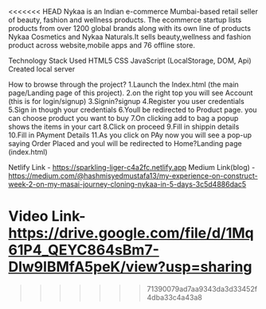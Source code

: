 <<<<<<< HEAD
Nykaa is an Indian e-commerce Mumbai-based retail seller of beauty, fashion and wellness products. The ecommerce startup lists products from over 1200 global brands along with its own line of products Nykaa Cosmetics and Nykaa Naturals.It sells beauty,wellness and fashion product across website,mobile apps and 76 offline store.

Technology Stack Used HTML5 CSS JavaScript (LocalStorage, DOM, Api) Created local server

How to browse through the project?
1.Launch the Index.html (the main page/Landing page of this project).
2.on the right top you will see Account (this is for login/signup)
3.Signin?signup
4.Register you user credentials
5.Sign in though your credentials
6.Youll be redirected to Product page. you can choose product you want to buy
7.On clicking add to bag a popup shows the items in your cart
8.Click on proceed
9.Fill in shippin details
10.Fill in PAyment Details
11.As you click on PAy now you will see a pop-up saying Order Placed and youl will be redirected to Home?Landing page (index.html)

Netlify Link - https://sparkling-liger-c4a2fc.netlify.app
Medium Link(blog) - https://medium.com/@hashmisyedmustafa13/my-experience-on-construct-week-2-on-my-masai-journey-cloning-nykaa-in-5-days-3c5d4886dac5

Video Link- https://drive.google.com/file/d/1Mq61P4_QEYC864sBm7-Dlw9lBMfA5peK/view?usp=sharing
=======

>>>>>>> 71390079ad7aa9343da3d33452f4dba33c4a43a8

